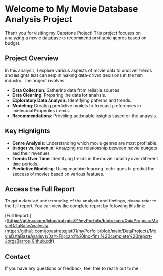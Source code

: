 # Welcome to My Movie Database Analysis Project

Thank you for visiting my Capstone Project! This project focuses on analyzing a movie database to recommend profitable genres based on budget.

## Project Overview

In this analysis, I explore various aspects of movie data to uncover trends and insights that can help in making data-driven decisions in the film industry. The project involves:

- **Data Collection**: Gathering data from reliable sources.
- **Data Cleaning**: Preparing the data for analysis.
- **Exploratory Data Analysis**: Identifying patterns and trends.
- **Modeling**: Creating predictive models to forecast preferences in Intelectual Properties trends.
- **Recommendations**: Providing actionable insights based on the analysis.

## Key Highlights

- **Genre Analysis**: Understanding which movie genres are most profitable.
- **Budget vs. Revenue**: Analyzing the relationship between movie budgets and their revenues.
- **Trends Over Time**: Identifying trends in the movie industry over different time periods.
- **Predictive Modeling**: Using machine learning techniques to predict the success of movies based on various features.

## Access the Full Report

To get a detailed understanding of the analysis and findings, please refer to the full report. You can view the complete report by following this link:

[Full Report:] ([https://github.com/jobastrategist01/myPorfolio/blob/main/DataProjects/MovieDataBaseAnalysis/](https://github.com/jobastrategist01/myPorfolio/blob/main/DataProjects/MovieDataBaseAnalisys/Dart-Flipcard%20Inc-final%20complete%20report-JorgeBarros_Github.pdf)

## Contact

If you have any questions or feedback, feel free to reach out to me.

